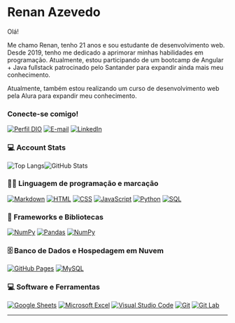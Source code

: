 # Renan Azevedo

  

Olá!

  

Me chamo Renan, tenho 21 anos e sou estudante de desenvolvimento web. Desde 2019, tenho me dedicado a aprimorar minhas habilidades em programação. Atualmente, estou participando de um bootcamp de Angular + Java fullstack patrocinado pelo Santander para expandir ainda mais meu conhecimento.

Atualmente, também estou realizando um curso de desenvolvimento web pela Alura para expandir meu conhecimento.

  

### Conecte-se comigo!

  

  

[![Perfil DIO](https://img.shields.io/badge/-Meu%20Perfil%20na%20DIO-30A3DC?style=for-the-badge)](https://www.dio.me/users/renan_azevedo34) [![E-mail](https://img.shields.io/badge/-Email-000?style=for-the-badge&logo=microsoft-outlook&logoColor=E94D5F)](mailto:renan.azevedo34@hotmail.com) [![LinkedIn](https://img.shields.io/badge/-LinkedIn-000?style=for-the-badge&logo=linkedin&logoColor=30A3DC)](https://www.linkedin.com/in/azevedorenan13)

  
  

<h3  align="left">💻 Account Stats</h3>

  

![Top Langs](https://github-readme-stats-git-masterrstaa-rickstaa.vercel.app/api/top-langs/?username=AzevedoRenan13&bg_color=000&border_color=24f4ff&title_color=24f4ff&text_color=24f4ff)![GitHub Stats](https://github-readme-stats.vercel.app/api?username=AzevedoRenan13&theme=transparent&bg_color=000&border_color=24f4ff&show_icons=true&icon_color=24f4ff&title_color=24f4ff&text_color=FFF)

  

### 👨‍💻 Linguagem de programação e marcação

  

  

<p>

  

<a  href="https://github.com/search?q=user%3AAzevedoRenan13+language%3Amarkdown"><img  alt="Markdown"  src="https://img.shields.io/badge/Markdown-000000.svg?logo=markdown&logoColor=white"></a>  <a  href="https://github.com/search?q=user%3AAzevedoRenan13+language%3Ahtml"><img  alt="HTML"  src="https://img.shields.io/badge/HTML-E34F26.svg?logo=html5&logoColor=white"></a>  <a  href="https://github.com/search?q=user%3AvAzevedoRenan13+language%3Acss"><img  alt="CSS"  src="https://img.shields.io/badge/CSS-1572B6.svg?logo=css3&logoColor=white"></a>  <a  href="https://github.com/search?q=user%3AAzevedoRenan13+language%3Ajavascript"><img  alt="JavaScript"  src="https://img.shields.io/badge/JavaScript-F7DF1E.svg?logo=javascript&logoColor=black"></a>  <a  href="https://github.com/search?q=user%3Avitorkol+language%3Apython"><img  alt="Python"  src="https://img.shields.io/badge/Python-14354C.svg?logo=python&logoColor=white"></a>  <a  href="https://github.com/search?q=user%3Avitorkol+language%3Asql"><img  alt="SQL"  src="https://custom-icon-badges.herokuapp.com/badge/SQL-025E8C.svg?logo=database&logoColor=white"></a>

  

### 🧰 Frameworks e Bibliotecas

  

  

<p>

  

<a  href="#"><img  alt="NumPy"  src="https://img.shields.io/badge/-ReactJs-61DAFB?logo=react&logoColor=white&style=flat"></a>  <a  href="#"><img  alt="Pandas"  src="https://img.shields.io/badge/Pandas-150458.svg?logo=pandas&logoColor=white"></a>  <a  href="#"><img  alt="NumPy"  src="https://img.shields.io/badge/-AngularJS-DD0031?logo=angular"></a>

  
  
  
  
  

</p>

  

  

### 🗄️ Banco de Dados e Hospedagem em Nuvem

  

  

<p>

  

<a  href="#"><img  alt="GitHub Pages"  src="https://img.shields.io/badge/GitHub%20Pages-327FC7.svg?logo=github&logoColor=white"></a>  <a  href="#"><img  alt="MySQL"  src="https://img.shields.io/badge/MySQL-00f.svg?logo=mysql&logoColor=white"></a>

  
  
  

</p>

  

  

### 💻 Software e Ferramentas

  

  

<p>

  

<a  href="#"><img  alt="Google Sheets"  src="https://img.shields.io/badge/Google%20Sheets-34A853.svg?logo=google%20sheets&logoColor=white"></a>  <a  href="#"><img  alt="Microsoft Excel"  src="https://img.shields.io/badge/Microsoft%20Excel-217346?logo=microsoftexcel&logoColor=white"></a>  <a  href="#"><img  alt="Visual Studio Code"  src="https://img.shields.io/badge/Visual%20Studio%20Code-0078d7.svg?logo=visual-studio-code&logoColor=white"></a>  <a  href="#"><img  alt="Git"  src="https://img.shields.io/badge/Git-F05033.svg?logo=git&logoColor=white"></a>  <a  href="#"><img  alt="Git Lab"  src="https://img.shields.io/badge/Git%20Lab-330F63?logo=gitlab&logoColor=white"></a>

  
  
  
  
  
  

</p>

  

  

----

  

  

<br>
